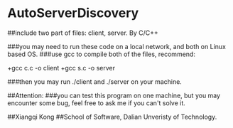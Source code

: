 # AutoServerDiscovery
##include two part of files: client, server. By C/C++

###you may need to run these code on a local network, and both on Linux based OS.
###use gcc to compile both of the files, recommend:

  +gcc c.c -o client
  +gcc s.c -o server
  
###then you may run ./client and ./server on your machine.

##Attention:
###you can test this program on one machine, but you may encounter some bug, feel free to ask me if you can't solve it.


##Xiangqi Kong
##School of Software, Dalian Unveristy of Technology.
